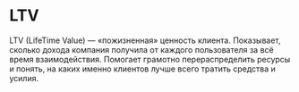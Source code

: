 # LTV

LTV (LifeTime Value) — «пожизненная» ценность клиента. Показывает, сколько дохода компания получила от каждого пользователя за всё время взаимодействия. Помогает грамотно перераспределить ресурсы и понять, на каких именно клиентов лучше всего тратить средства и усилия.
